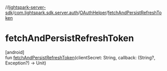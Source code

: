 //[lightspark-server-sdk](../../../index.md)/[com.lightspark.sdk.server.auth](../index.md)/[OAuthHelper](index.md)/[fetchAndPersistRefreshToken](fetch-and-persist-refresh-token.md)

# fetchAndPersistRefreshToken

[android]\
fun [fetchAndPersistRefreshToken](fetch-and-persist-refresh-token.md)(clientSecret: String, callback: (String?, Exception?) -&gt; Unit)

